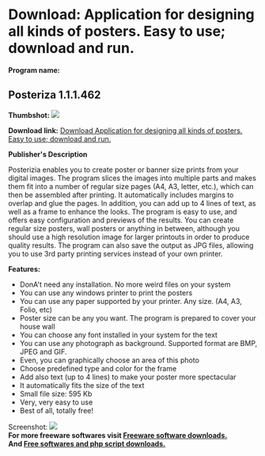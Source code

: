# Download: Application for designing all kinds of posters. Easy to use; download and run.

**Program name:**

## Posteriza 1.1.1.462

  
**Thumbshot:** ![](http://www.freewarefiles.com/screenshot/posteriza_md.gif)   
  
**Download link:** [Download Application for designing all kinds of posters. Easy to use; download and run.](http://freesoftwares.boysofts.com/Posteriza_program_14323.html)  
  


**Publisher's Description**  
  


Posterizia enables you to create poster or banner size prints from your digital images. The program slices the images into multiple parts and makes them fit into a number of regular size pages (A4, A3, letter, etc.), which can then be assembled after printing. It automatically includes margins to overlap and glue the pages. In addition, you can add up to 4 lines of text, as well as a frame to enhance the looks. The program is easy to use, and offers easy configuration and previews of the results. You can create regular size posters, wall posters or anything in between, although you should use a high resolution image for larger printouts in order to produce quality results. The program can also save the output as JPG files, allowing you to use 3rd party printing services instead of your own printer. 

**Features:**

  * DonA't need any installation. No more weird files on your system 
  * You can use any windows printer to print the posters 
  * You can use any paper supported by your printer. Any size. (A4, A3, Folio, etc) 
  * Poster size can be any you want. The program is prepared to cover your house wall 
  * You can choose any font installed in your system for the text 
  * You can use any photograph as background. Supported format are BMP, JPEG and GIF. 
  * Even, you can graphically choose an area of this photo 
  * Choose predefined type and color for the frame 
  * Add also text (up to 4 lines) to make your poster more spectacular 
  * It automatically fits the size of the text 
  * Small file size: 595 Kb 
  * Very, very easy to use 
  * Best of all, totally free! 

  
  
Screenshot: ![](http://www.freewarefiles.com/screenshot/posteriza.gif)   
**For more freeware softwares visit [Freeware software downloads.](http://freesoftwares.boysofts.com/)**   
**And [Free softwares and php script downloads.](http://www.boysofts.com/)**
